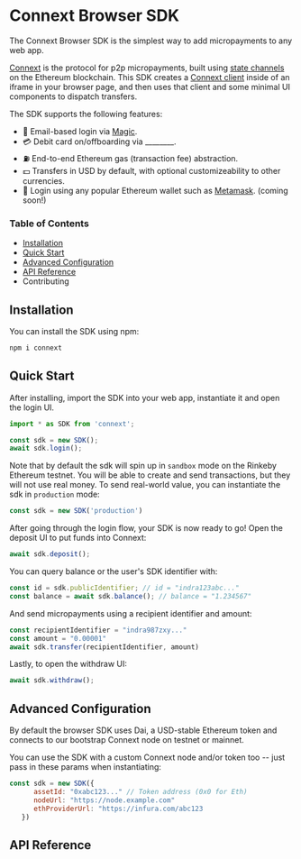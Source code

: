 # Connext Browser SDK
The Connext Browser SDK is the simplest way to add micropayments to any web app.

[Connext](https://connext.network) is the protocol for p2p micropayments, built using [state channels](https://docs.connext.network/en/latest/quickstart/introduction.html#state-channel-basics) on the Ethereum blockchain. This SDK creates a [Connext client](https://docs.connext.network/en/latest/quickstart/clientInstantiation.html) inside of an iframe in your browser page, and then uses that client and some minimal UI components to dispatch transfers.

The SDK supports the following features:
- 🎩 Email-based login via [Magic](https://magic.link).
- 💳 Debit card on/offboarding via ________.
- ⛽ End-to-end Ethereum gas (transaction fee) abstraction.
- 💵 Transfers in USD by default, with optional customizeability to other currencies.
- 🦊 Login using any popular Ethereum wallet such as [Metamask](https://metamask.io). (coming soon!)

### Table of Contents
- [Installation](https://github.com/connext/browser-sdk/blob/master/README.md#installation)
- [Quick Start](https://github.com/connext/browser-sdk/blob/master/README.md#quick-start)
- [Advanced Configuration](https://github.com/connext/browser-sdk/blob/master/README.md#advanced-configuration)
- [API Reference](https://github.com/connext/browser-sdk/blob/master/README.md#api-reference)
- Contributing

## Installation
You can install the SDK using npm:

```bash
npm i connext
```

## Quick Start
After installing, import the SDK into your web app, instantiate it and open the login UI.
```javascript
import * as SDK from 'connext';

const sdk = new SDK();
await sdk.login();
```
Note that by default the sdk will spin up in `sandbox` mode on the Rinkeby Ethereum testnet. You will be able to create and send transactions, but they will not use real money. To send real-world value, you can instantiate the sdk in `production` mode:

```javascript
const sdk = new SDK('production')
```
After going through the login flow, your SDK is now ready to go! Open the deposit UI to put funds into Connext:
```javascript
await sdk.deposit();
```

You can query balance or the user's SDK identifier with:
```javascript
const id = sdk.publicIdentifier; // id = "indra123abc..."
const balance = await sdk.balance(); // balance = "1.234567"
```

And send micropayments using a recipient identifier and amount:
```javascript
const recipientIdentifier = "indra987zxy..."
const amount = "0.00001"
await sdk.transfer(recipientIdentifier, amount)
```

Lastly, to open the withdraw UI:
```javascript
await sdk.withdraw();
```
## Advanced Configuration
By default the browser SDK uses Dai, a USD-stable Ethereum token and connects to our bootstrap Connext node on testnet or mainnet.

You can use the SDK with a custom Connext node and/or token too -- just pass in these params when instantiating:
```javascript
const sdk = new SDK({
      assetId: "0xabc123..." // Token address (0x0 for Eth)
      nodeUrl: "https://node.example.com"
      ethProviderUrl: "https://infura.com/abc123
   })
```

## API Reference

